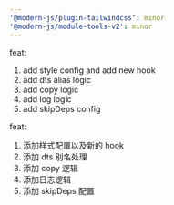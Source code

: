 ```yaml
---
'@modern-js/plugin-tailwindcss': minor
'@modern-js/module-tools-v2': minor
---
```


feat:
1. add style config and add new hook
2. add dts alias logic
3. add copy logic
4. add log logic
5. add skipDeps config




feat:
1. 添加样式配置以及新的 hook
2. 添加 dts 别名处理
3. 添加 copy 逻辑
4. 添加日志逻辑
5. 添加 skipDeps 配置
